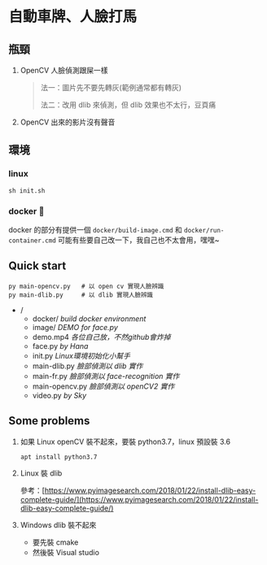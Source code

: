 # 自動車牌、人臉打馬

## 瓶頸

1. OpenCV 人臉偵測跟屎一樣
    > 法一：圖片先不要先轉灰(範例通常都有轉灰)
    >
    > 法二：改用 dlib 來偵測，但 dlib 效果也不太行，豆頁痛
2. OpenCV 出來的影片沒有聲音

## 環境

### linux
```shell
sh init.sh
```

### docker :whale:
docker 的部分有提供一個 `docker/build-image.cmd` 和 `docker/run-container.cmd` 可能有些要自己改一下，我自己也不太會用，嘿嘿~

## Quick start
```shell
py main-opencv.py   # 以 open cv 實現人臉辨識
py main-dlib.py     # 以 dlib 實現人臉辨識
```

+ /
    + docker/ *build docker environment*
    + image/ *DEMO for face.py*
    + demo.mp4 *各位自己放，不然github會炸掉*
    + face.py *by Hana*
    + init.py *Linux環境初始化小幫手*
    + main-dlib.py *臉部偵測以 dlib 實作*
    + main-fr.py *臉部偵測以 face-recognition 實作*
    + main-opencv.py *臉部偵測以 openCV2 實作*
    + video.py *by Sky*

## Some problems

1. 如果 Linux openCV 裝不起來，要裝 python3.7，linux 預設裝 3.6

    ```sh
    apt install python3.7
    ```

2. Linux 裝 dlib
    
    參考：[https://www.pyimagesearch.com/2018/01/22/install-dlib-easy-complete-guide/](https://www.pyimagesearch.com/2018/01/22/install-dlib-easy-complete-guide/)

3. Windows dlib 裝不起來
    + 要先裝 cmake
    + 然後裝 Visual studio 